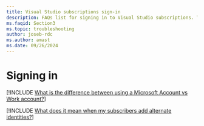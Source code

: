 ```yaml
---
title: Visual Studio subscriptions sign-in
description: FAQs list for signing in to Visual Studio subscriptions. This FAQ addresses questions for administrators, such as account types and alternate identities.
ms.faqid: Section3
ms.topic: troubleshooting
author: joseb-rdc
ms.author: amast
ms.date: 09/26/2024
---
```


# Signing in

[!INCLUDE [What is the difference between using a Microsoft Account vs Work account?](includes/microsoft-account-vs-work-accounts.md)]

[!INCLUDE [What does it mean when my subscribers add alternate identities?](includes/add-alternate-identities.md)]
